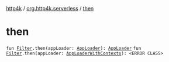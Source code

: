 [http4k](../index.md) / [org.http4k.serverless](index.md) / [then](./then.md)

# then

`fun `[`Filter`](../org.http4k.core/-filter.md)`.then(appLoader: `[`AppLoader`](-app-loader.md)`): `[`AppLoader`](-app-loader.md)
`fun `[`Filter`](../org.http4k.core/-filter.md)`.then(appLoader: `[`AppLoaderWithContexts`](-app-loader-with-contexts.md)`): <ERROR CLASS>`